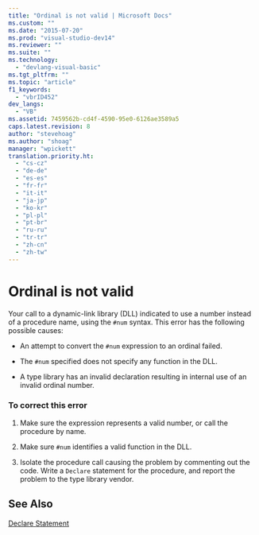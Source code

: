 ```yaml
---
title: "Ordinal is not valid | Microsoft Docs"
ms.custom: ""
ms.date: "2015-07-20"
ms.prod: "visual-studio-dev14"
ms.reviewer: ""
ms.suite: ""
ms.technology: 
  - "devlang-visual-basic"
ms.tgt_pltfrm: ""
ms.topic: "article"
f1_keywords: 
  - "vbrID452"
dev_langs: 
  - "VB"
ms.assetid: 7459562b-cd4f-4590-95e0-6126ae3589a5
caps.latest.revision: 8
author: "stevehoag"
ms.author: "shoag"
manager: "wpickett"
translation.priority.ht: 
  - "cs-cz"
  - "de-de"
  - "es-es"
  - "fr-fr"
  - "it-it"
  - "ja-jp"
  - "ko-kr"
  - "pl-pl"
  - "pt-br"
  - "ru-ru"
  - "tr-tr"
  - "zh-cn"
  - "zh-tw"
---
```

# Ordinal is not valid
Your call to a dynamic-link library (DLL) indicated to use a number instead of a procedure name, using the `#num` syntax. This error has the following possible causes:  
  
-   An attempt to convert the `#num` expression to an ordinal failed.  
  
-   The `#num` specified does not specify any function in the DLL.  
  
-   A type library has an invalid declaration resulting in internal use of an invalid ordinal number.  
  
### To correct this error  
  
1.  Make sure the expression represents a valid number, or call the procedure by name.  
  
2.  Make sure `#num` identifies a valid function in the DLL.  
  
3.  Isolate the procedure call causing the problem by commenting out the code. Write a `Declare` statement for the procedure, and report the problem to the type library vendor.  
  
## See Also  
 [Declare Statement](../../../visual-basic/language-reference/statements/declare-statement.md)